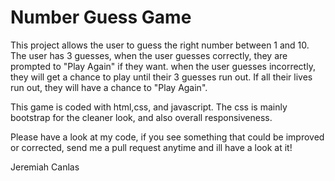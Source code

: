 # Number Guess Game
This project allows the user to guess the right number between 1 and 10.
The user has 3 guesses,
	when the user guesses correctly, they are prompted to "Play Again" if they want.
	when the user guesses incorrectly, they will get a chance to play until their 3 guesses run out.
	If all their lives run out, they will have a chance to "Play Again".

This game is coded with html,css, and javascript. The css is mainly bootstrap for the cleaner look, and also overall responsiveness.

Please have a look at my code, if you see something that could be improved or corrected, send me a pull request anytime and ill have a look at it!

Jeremiah Canlas

